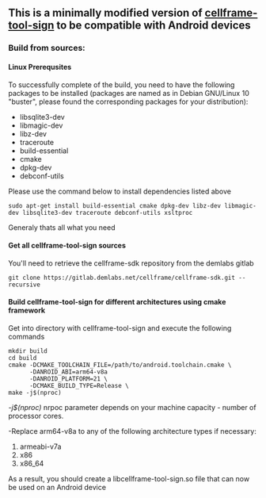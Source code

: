 ## This is a minimally modified version of [cellframe-tool-sign](https://gitlab.demlabs.net/cellframe/cellframe-tool-sign) to be compatible with Android devices

### Build from sources:

#### Linux Prerequsites 

To successfully complete of the build, you need to have the following packages to be installed 
(packages are named as in Debian GNU/Linux 10 "buster", please found the corresponding packages for your distribution):

* libsqlite3-dev
* libmagic-dev
* libz-dev
* traceroute
* build-essential
* cmake
* dpkg-dev
* debconf-utils

Please use the command below to install dependencies listed above
```
sudo apt-get install build-essential cmake dpkg-dev libz-dev libmagic-dev libsqlite3-dev traceroute debconf-utils xsltproc
```

Generaly thats all what you need


#### Get all cellframe-tool-sign sources

You'll need to retrieve the cellframe-sdk repository from the demlabs gitlab
  ```
  git clone https://gitlab.demlabs.net/cellframe/cellframe-sdk.git --recursive
  ```

#### Build cellframe-tool-sign for different architectures using cmake framework
Get into directory with cellframe-tool-sign and execute the following commands
  ```
  mkdir build
  cd build
  cmake -DCMAKE_TOOLCHAIN_FILE=/path/to/android.toolchain.cmake \
        -DANROID_ABI=arm64-v8a
        -DANROID_PLATFORM=21 \
        -DCMAKE_BUILD_TYPE=Release \
  make -j$(nproc)
  ```
*-j$(nproc)* nrpoc parameter depends on your machine capacity - number of processor cores.

-Replace arm64-v8a to any of the following architecture types if necessary:

1) armeabi-v7a
2) x86
3) x86_64

As a result, you should create a libcellframe-tool-sign.so file that can now be used on an Android device
